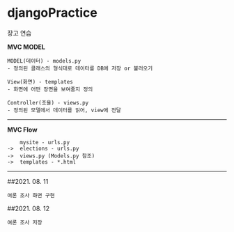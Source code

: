 # djangoPractice
장고 연습

**MVC MODEL**
```
MODEL(데이터) - models.py
- 정의된 클래스의 형식대로 데이터를 DB에 저장 or 불러오기

View(화면) - templates
- 화면에 어떤 장면을 보여줄지 정의

Controller(조율) - views.py
- 정의된 모델에서 데이터를 읽어, view에 전달

```
*****

**MVC Flow**
``` 
    mysite - urls.py 
->  elections - urls.py 
->  views.py (Models.py 참조)
->  templates - *.html
```

*****

##2021. 08. 11
```
여론 조사 화면 구현
```

##2021. 08. 12
```
여론 조사 저장
```
